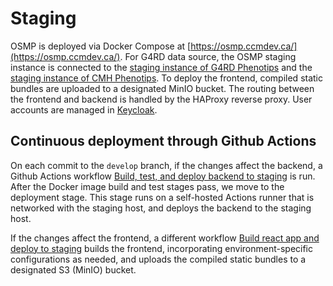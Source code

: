 # Staging

OSMP is deployed via Docker Compose at [https://osmp.ccmdev.ca/](https://osmp.ccmdev.ca/). For G4RD data source, the OSMP staging instance is connected to the [staging instance of G4RD Phenotips](https://staging.phenotips.genomics4rd.ca) and the [staging instance of CMH Phenotips](https://phenotipstest-ga4k.cmh.edu). To deploy the frontend, compiled static bundles are uploaded to a designated MinIO bucket. The routing between the frontend and backend is handled by the HAProxy reverse proxy. User accounts are managed in [Keycloak](https://keycloak.ccmdev.ca).

## Continuous deployment through Github Actions

On each commit to the `develop` branch, if the changes affect the backend, a Github Actions workflow [Build, test, and deploy backend to staging](https://github.com/ccmbioinfo/osmp/blob/develop/.github/workflows/node.yml) is run. After the Docker image build and test stages pass, we move to the deployment stage. This stage runs on a self-hosted Actions runner that is networked with the staging host, and deploys the backend to the staging host.

If the changes affect the frontend, a different workflow [Build react app and deploy to staging](https://github.com/ccmbioinfo/osmp/blob/develop/.github/workflows/react.yml) builds the frontend, incorporating environment-specific configurations as needed, and uploads the compiled static bundles to a designated S3 (MinIO) bucket.
